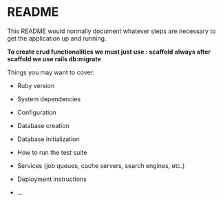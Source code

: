 # README

This README would normally document whatever steps are necessary to get the
application up and running.

**To create crud functionalities we must just use : scaffold**
**always after scaffold we use rails db:migrate**


Things you may want to cover:

* Ruby version

* System dependencies

* Configuration

* Database creation

* Database initialization

* How to run the test suite

* Services (job queues, cache servers, search engines, etc.)

* Deployment instructions

* ...
